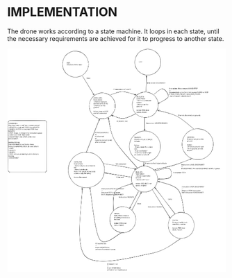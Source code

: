 # IMPLEMENTATION

The drone works according to a state machine. It loops in each state, until the necessary requirements are achieved for it to progress to another state.

![Drone FSM](./img/drone_fsm.svg)